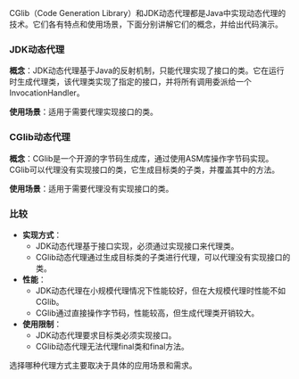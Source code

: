 CGlib（Code Generation Library）和JDK动态代理都是Java中实现动态代理的技术。它们各有特点和使用场景，下面分别讲解它们的概念，并给出代码演示。

### JDK动态代理

**概念**：JDK动态代理基于Java的反射机制，只能代理实现了接口的类。它在运行时生成代理类，该代理类实现了指定的接口，并将所有调用委派给一个InvocationHandler。

**使用场景**：适用于需要代理实现接口的类。

### CGlib动态代理

**概念**：CGlib是一个开源的字节码生成库，通过使用ASM库操作字节码实现。CGlib可以代理没有实现接口的类，它生成目标类的子类，并覆盖其中的方法。

**使用场景**：适用于需要代理没有实现接口的类。

### 比较

- **实现方式**：
    - JDK动态代理基于接口实现，必须通过实现接口来代理类。
    - CGlib动态代理通过生成目标类的子类进行代理，可以代理没有实现接口的类。
- **性能**：
    - JDK动态代理在小规模代理情况下性能较好，但在大规模代理时性能不如CGlib。
    - CGlib通过直接操作字节码，性能较高，但生成代理类开销较大。
- **使用限制**：
    - JDK动态代理要求目标类必须实现接口。
    - CGlib动态代理无法代理final类和final方法。

选择哪种代理方式主要取决于具体的应用场景和需求。